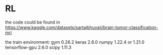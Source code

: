 # RL
the code could be found in https://www.kaggle.com/datasets/sartajbhuvaji/brain-tumor-classification-mri

the train environment:
gym 0.26.2
keras 2.6.0
numpy 1.22.4 or 1.21.0
tensorflow-gpu 2.6.0
scipy 1.11.3
